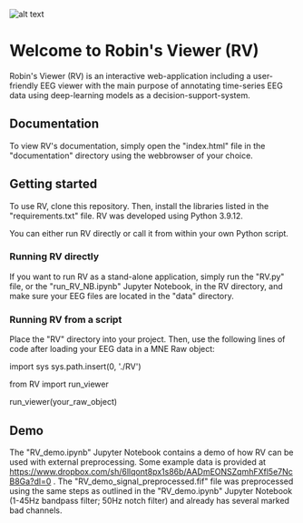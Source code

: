 ![alt text](https://github.com/RobinWeiler/RV/blob/55ca35355978ad2bdbc9223a43fd470ecfc05ba2/assets/RV_logo.png)

# Welcome to Robin's Viewer (RV)

Robin's Viewer (RV) is an interactive web-application including a user-friendly EEG viewer with the main purpose of annotating time-series EEG data using deep-learning models as a decision-support-system.

## Documentation

To view RV's documentation, simply open the "index.html" file in the "documentation" directory using the webbrowser of your choice.

## Getting started

To use RV, clone this repository. Then, install the libraries listed in the "requirements.txt" file. RV was developed using Python 3.9.12.

You can either run RV directly or call it from within your own Python script.

### Running RV directly

If you want to run RV as a stand-alone application, simply run the "RV.py" file, or the "run_RV_NB.ipynb" Jupyter Notebook, in the RV directory, and make sure your EEG files are located in the "data" directory.

### Running RV from a script

Place the "RV" directory into your project. Then, use the following lines of code after loading your EEG data in a MNE Raw object:

import sys
sys.path.insert(0, './RV')

from RV import run_viewer

run_viewer(your_raw_object)

## Demo

The "RV_demo.ipynb" Jupyter Notebook contains a demo of how RV can be used with external preprocessing. Some example data is provided at https://www.dropbox.com/sh/6llqont8px1s86b/AADmEONSZqmhFXfl5e7NcB8Ga?dl=0 . The "RV_demo_signal_preprocessed.fif" file was preprocessed using the same steps as outlined in the "RV_demo.ipynb" Jupyter Notebook (1-45Hz bandpass filter; 50Hz notch filter) and already has several marked bad channels.